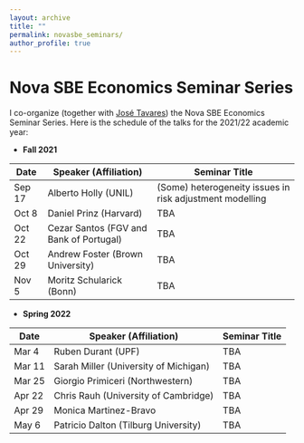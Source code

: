 ```yaml
---
layout: archive
title: ""
permalink: novasbe_seminars/
author_profile: true
---
```


# Nova SBE Economics Seminar Series

I co-organize (together with <a href="https://www2.novasbe.unl.pt/en/faculty-research/faculty/faculty-detail/id/30/jose-m-tavares" target="_blank">José Tavares</a>) the Nova SBE Economics Seminar Series. Here is the schedule of the talks for the 2021/22 academic year:

- **Fall 2021**

| Date   | Speaker (Affiliation)					| Seminar Title |
| ---    | ---    		 							|  ---          |
| Sep 17 | Alberto Holly (UNIL)             		| (Some) heterogeneity issues in risk adjustment modelling  |
| Oct 8  | Daniel Prinz (Harvard)					| TBA           |
| Oct 22 | Cezar Santos	(FGV and Bank of Portugal)  | TBA           |
| Oct 29 | Andrew Foster (Brown University) 		| TBA           |
| Nov 5  | Moritz Schularick (Bonn)					| TBA           |


- **Spring 2022**

| Date   | Speaker (Affiliation)					| Seminar Title |
| ---    | ---    		 							|  ---          |
| Mar 4  | Ruben Durant (UPF)                		| TBA           |
| Mar 11 | Sarah Miller (University of Michigan)    | TBA           |
| Mar 25 | Giorgio Primiceri (Northwestern)         | TBA           |
| Apr 22 | Chris Rauh (University of Cambridge)     | TBA           |
| Apr 29 | Monica Martinez-Bravo                    | TBA           |
| May 6  | Patricio Dalton (Tilburg University)     | TBA           |








